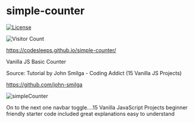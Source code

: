 # simple-counter

[![License](https://img.shields.io/packagist/l/dingo/api.svg?style=flat-square)](LICENSE)

![Visitor Count](https://profile-counter.glitch.me/codesleeps/count.svg)


https://codesleeps.github.io/simple-counter/

Vanilla JS Basic Counter


Source: Tutorial by John Smilga - Coding Addict (15 Vanilla JS Projects)

https://github.com/john-smilga

![simpleCounter](https://user-images.githubusercontent.com/125808990/222778262-0e7890c5-1e0b-4f7c-a73c-2241286b5a81.png)

On to the next one navbar toggle....15 Vanilla JavaScript Projects beginner friendly starter code included great explanations easy to understand
